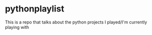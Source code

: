# pythonplaylist
This is a repo that talks about the python projects I played/I'm currently playing with
